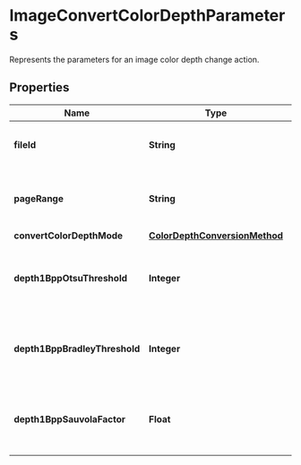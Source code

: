 

# ImageConvertColorDepthParameters

Represents the parameters for an image color depth change action.
## Properties

Name | Type | Description | Notes
------------ | ------------- | ------------- | -------------
**fileId** | **String** | The identifier of the previously uploaded file to be processed. | 
**pageRange** | **String** | Specifies the number of the page, or the range of pages to process. | 
**convertColorDepthMode** | [**ColorDepthConversionMethod**](ColorDepthConversionMethod.md) |  | 
**depth1BppOtsuThreshold** | **Integer** | Specifies the threshold for a conversion using the Depth1BppOtsu method. |  [optional]
**depth1BppBradleyThreshold** | **Integer** | Specifies the threshold for a conversion using the Depth1BppBradley method. |  [optional]
**depth1BppSauvolaFactor** | **Float** | Specifies the factor for a conversion using the Depth1BppSauvola method. |  [optional]



